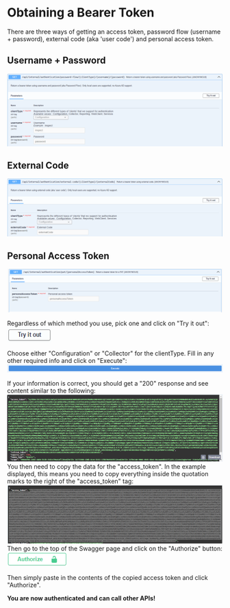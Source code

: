 # Obtaining a Bearer Token
There are three ways of getting an access token, password flow (username + password), external code (aka 'user code') and personal access token.

## Username + Password
![](swagger-ui-auth-password-flow.png)

## External Code
![](swagger-ui-auth-ext-code.png)

## Personal Access Token
![](swagger-ui-auth-pat.png)

Regardless of which method you use, pick one and click on "Try it out":
![](swagger-ui-try-it-out-button.png)

Choose either "Configuration" or "Collector" for the clientType.
Fill in any other required info and click on "Execute":
![](swagger-ui-exec-button.png)

If your information is correct, you should get a "200" response and see content similar to the following:
![](swagger-ui-bearer-token.png)
You then need to copy the data for the "access_token". In the example displayed, this means you need to copy everything inside the quotation marks to the right of the "access_token" tag:
![](swagger-ui-bearer-token-copy.png)
Then go to the top of the Swagger page and click on the "Authorize" button:
![](swagger-ui-auth-button.png)  

Then simply paste in the contents of the copied access token and click "Authorize".

**You are now authenticated and can call other APIs!**

